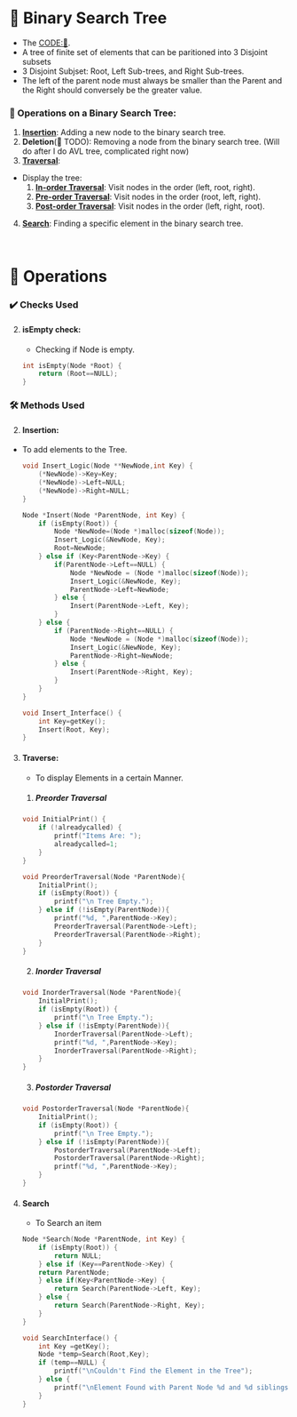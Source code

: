 # 🌳 Binary Search Tree
- The [CODE:📑](../Data_Structures/Binary_Search_Tree.c).
- A tree of finite set of elements that can be paritioned into 3 Disjoint subsets
- 3 Disjoint Subjset: Root, Left Sub-trees, and Right Sub-trees.
- The left of the parent node must always be smaller than the Parent and the Right should conversely be the greater value.

### 🔧 Operations on a Binary Search Tree:
1. **[Insertion](#insertion)**: Adding a new node to the binary search tree.
2. **Deletion**(🚧 TODO): Removing a node from the binary search tree. (Will do after I do AVL tree, complicated right now)
3. **[Traversal](#traverse)**:
- Display the tree:
    1. **[In-order Traversal](#inorder-traversal)**: Visit nodes in the order (left, root, right).
    2. **[Pre-order Traversal](#preorder-traversal)**: Visit nodes in the order (root, left, right).
    3. **[Post-order Traversal](#postorder-traversal)**: Visit nodes in the order (left, right, root).
4. **[Search](#search)**: Finding a specific element in the binary search tree.

&nbsp;
# 🧩 **Operations**
### ✔️ Checks Used
2. #### **isEmpty** check: 
    - Checking if Node is empty.
    ```c
    int isEmpty(Node *Root) {
        return (Root==NULL);
    }
    ```

### 🛠️ Methods Used
2. #### **Insertion**:
- To add elements to the Tree.
    ```c
    void Insert_Logic(Node **NewNode,int Key) {
        (*NewNode)->Key=Key;
        (*NewNode)->Left=NULL;
        (*NewNode)->Right=NULL;
    }

    Node *Insert(Node *ParentNode, int Key) {
        if (isEmpty(Root)) {
            Node *NewNode=(Node *)malloc(sizeof(Node));
            Insert_Logic(&NewNode, Key);
            Root=NewNode;
        } else if (Key<ParentNode->Key) {
            if(ParentNode->Left==NULL) {
                Node *NewNode = (Node *)malloc(sizeof(Node));
                Insert_Logic(&NewNode, Key);
                ParentNode->Left=NewNode;
            } else {
                Insert(ParentNode->Left, Key);
            }
        } else {
            if (ParentNode->Right==NULL) {
                Node *NewNode = (Node *)malloc(sizeof(Node));
                Insert_Logic(&NewNode, Key);
                ParentNode->Right=NewNode;
            } else {
                Insert(ParentNode->Right, Key);
            }
        }
    }

    void Insert_Interface() {
        int Key=getKey();
        Insert(Root, Key);
    }
    ```

3. #### **Traverse**:
    - To display Elements in a certain Manner.
    1. ##### Preorder Traversal
    ```c
    void InitialPrint() {
        if (!alreadycalled) {
            printf("Items Are: ");
            alreadycalled=1;
        } 
    }

    void PreorderTraversal(Node *ParentNode){
        InitialPrint();
        if (isEmpty(Root)) {
            printf("\n Tree Empty.");
        } else if (!isEmpty(ParentNode)){
            printf("%d, ",ParentNode->Key);
            PreorderTraversal(ParentNode->Left);
            PreorderTraversal(ParentNode->Right);
        }
    }
    ```
    2. ##### Inorder Traversal
    ```c
    void InorderTraversal(Node *ParentNode){
        InitialPrint();
        if (isEmpty(Root)) {
            printf("\n Tree Empty.");
        } else if (!isEmpty(ParentNode)){
            InorderTraversal(ParentNode->Left);
            printf("%d, ",ParentNode->Key);
            InorderTraversal(ParentNode->Right);
        }
    }
    ```
    3. ##### Postorder Traversal
    ```c
    void PostorderTraversal(Node *ParentNode){
        InitialPrint();
        if (isEmpty(Root)) {
            printf("\n Tree Empty.");
        } else if (!isEmpty(ParentNode)){
            PostorderTraversal(ParentNode->Left);
            PostorderTraversal(ParentNode->Right);
            printf("%d, ",ParentNode->Key);
        }
    }
    ```

5.  #### **Search** 
    - To Search an item
    ```c
    Node *Search(Node *ParentNode, int Key) { 
        if (isEmpty(Root)) {
            return NULL;
        } else if (Key==ParentNode->Key) {
        return ParentNode;
        } else if(Key<ParentNode->Key) {
            return Search(ParentNode->Left, Key);
        } else {
            return Search(ParentNode->Right, Key);
        }
    }

    void SearchInterface() {
        int Key =getKey();
        Node *temp=Search(Root,Key);
        if (temp==NULL) {
            printf("\nCouldn't Find the Element in the Tree");
        } else {
            printf("\nElement Found with Parent Node %d and %d siblings",ParentNodeFind(Root,temp)->Key, numberofSiblings(temp));
        }
    }
    ```


